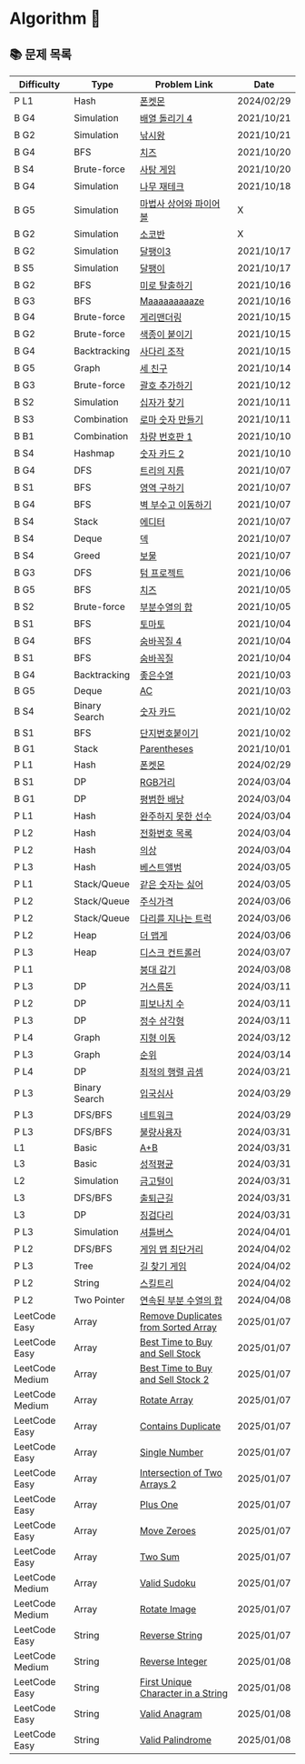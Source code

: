 # Algorithm 🥕

## 📚 문제 목록

| Difficulty      | Type          | Problem Link                                                                                              | Date       |
| --------------- | ------------- | --------------------------------------------------------------------------------------------------------- | ---------- |
| P L1            | Hash          | [폰켓몬](https://school.programmers.co.kr/learn/courses/30/lessons/1845)                                  | 2024/02/29 |
| B G4            | Simulation    | [배열 돌리기 4](https://www.acmicpc.net/problem/17406)                                                    | 2021/10/21 |
| B G2            | Simulation    | [낚시왕](https://www.acmicpc.net/problem/17143)                                                           | 2021/10/21 |
| B G4            | BFS           | [치즈](https://www.acmicpc.net/problem/2638)                                                              | 2021/10/20 |
| B S4            | Brute-force   | [사탕 게임](https://www.acmicpc.net/problem/3085)                                                         | 2021/10/20 |
| B G4            | Simulation    | [나무 재테크](https://www.acmicpc.net/problem/16235)                                                      | 2021/10/18 |
| B G5            | Simulation    | [마법사 상어와 파이어볼](https://www.acmicpc.net/problem/20056)                                           | X          |
| B G2            | Simulation    | [소코반](https://www.acmicpc.net/problem/4577)                                                            | X          |
| B G2            | Simulation    | [달팽이3](https://www.acmicpc.net/problem/1959)                                                           | 2021/10/17 |
| B S5            | Simulation    | [달팽이](https://www.acmicpc.net/problem/1913)                                                            | 2021/10/17 |
| B G2            | BFS           | [미로 탈출하기](https://www.acmicpc.net/problem/17090)                                                    | 2021/10/16 |
| B G3            | BFS           | [Maaaaaaaaaze](https://www.acmicpc.net/problem/16985)                                                     | 2021/10/16 |
| B G4            | Brute-force   | [게리맨더링](https://www.acmicpc.net/problem/17471)                                                       | 2021/10/15 |
| B G2            | Brute-force   | [색종이 붙이기](https://www.acmicpc.net/problem/17136)                                                    | 2021/10/15 |
| B G4            | Backtracking  | [사다리 조작](https://www.acmicpc.net/problem/15684)                                                      | 2021/10/15 |
| B G5            | Graph         | [세 친구](https://www.acmicpc.net/problem/17089)                                                          | 2021/10/14 |
| B G3            | Brute-force   | [괄호 추가하기](https://www.acmicpc.net/problem/16637)                                                    | 2021/10/12 |
| B S2            | Simulation    | [십자가 찾기](https://www.acmicpc.net/problem/16924)                                                      | 2021/10/11 |
| B S3            | Combination   | [로마 숫자 만들기](https://www.acmicpc.net/problem/16922)                                                 | 2021/10/11 |
| B B1            | Combination   | [차량 번호판 1](https://www.acmicpc.net/problem/16968)                                                    | 2021/10/10 |
| B S4            | Hashmap       | [숫자 카드 2](https://www.acmicpc.net/problem/10816)                                                      | 2021/10/10 |
| B G4            | DFS           | [트리의 지름](https://www.acmicpc.net/problem/1967)                                                       | 2021/10/07 |
| B S1            | BFS           | [영역 구하기](https://www.acmicpc.net/problem/2583)                                                       | 2021/10/07 |
| B G4            | BFS           | [벽 부수고 이동하기](https://www.acmicpc.net/problem/2206)                                                | 2021/10/07 |
| B S4            | Stack         | [에디터](https://www.acmicpc.net/problem/1406)                                                            | 2021/10/07 |
| B S4            | Deque         | [덱](https://www.acmicpc.net/problem/10866)                                                               | 2021/10/07 |
| B S4            | Greed         | [보물](https://www.acmicpc.net/problem/1026)                                                              | 2021/10/07 |
| B G3            | DFS           | [텀 프로젝트](https://www.acmicpc.net/problem/9466)                                                       | 2021/10/06 |
| B G5            | BFS           | [치즈](https://www.acmicpc.net/problem/2636)                                                              | 2021/10/05 |
| B S2            | Brute-force   | [부분수열의 합](https://www.acmicpc.net/problem/1182)                                                     | 2021/10/05 |
| B S1            | BFS           | [토마토](https://www.acmicpc.net/problem/7569)                                                            | 2021/10/04 |
| B G4            | BFS           | [숨바꼭질 4](https://www.acmicpc.net/problem/13913)                                                       | 2021/10/04 |
| B S1            | BFS           | [숨바꼭질](https://www.acmicpc.net/problem/1697)                                                          | 2021/10/04 |
| B G4            | Backtracking  | [좋은수열](https://www.acmicpc.net/problem/2661)                                                          | 2021/10/03 |
| B G5            | Deque         | [AC](https://www.acmicpc.net/problem/5430)                                                                | 2021/10/03 |
| B S4            | Binary Search | [숫자 카드](https://www.acmicpc.net/problem/10815)                                                        | 2021/10/02 |
| B S1            | BFS           | [단지번호붙이기](https://www.acmicpc.net/problem/2667)                                                    | 2021/10/02 |
| B G1            | Stack         | [Parentheses](https://www.acmicpc.net/problem/16362)                                                      | 2021/10/01 |
| P L1            | Hash          | [폰켓몬](https://school.programmers.co.kr/learn/courses/30/lessons/1845)                                  | 2024/02/29 |
| B S1            | DP            | [RGB거리](https://www.acmicpc.net/problem/1149)                                                           | 2024/03/04 |
| B G1            | DP            | [평범한 배낭](https://www.acmicpc.net/problem/12865)                                                      | 2024/03/04 |
| P L1            | Hash          | [완주하지 못한 선수](https://school.programmers.co.kr/learn/courses/30/lessons/42576)                     | 2024/03/04 |
| P L2            | Hash          | [전화번호 목록](https://school.programmers.co.kr/learn/courses/30/lessons/42577)                          | 2024/03/04 |
| P L2            | Hash          | [의상](https://school.programmers.co.kr/learn/courses/30/lessons/42578)                                   | 2024/03/04 |
| P L3            | Hash          | [베스트앨범](https://school.programmers.co.kr/learn/courses/30/lessons/42579)                             | 2024/03/05 |
| P L1            | Stack/Queue   | [같은 숫자는 싫어](https://school.programmers.co.kr/learn/courses/30/lessons/12906)                       | 2024/03/05 |
| P L2            | Stack/Queue   | [주식가격](https://school.programmers.co.kr/learn/courses/30/lessons/42584)                               | 2024/03/06 |
| P L2            | Stack/Queue   | [다리를 지나는 트럭](https://school.programmers.co.kr/learn/courses/30/lessons/42583)                     | 2024/03/06 |
| P L2            | Heap          | [더 맵게](https://school.programmers.co.kr/learn/courses/30/lessons/42626)                                | 2024/03/06 |
| P L3            | Heap          | [디스크 컨트롤러](https://school.programmers.co.kr/learn/courses/30/lessons/42627)                        | 2024/03/07 |
| P L1            |               | [붕대 감기](https://school.programmers.co.kr/learn/courses/30/lessons/250137)                             | 2024/03/08 |
| P L3            | DP            | [거스름돈](https://school.programmers.co.kr/learn/courses/30/lessons/12907)                               | 2024/03/11 |
| P L2            | DP            | [피보나치 수](https://school.programmers.co.kr/learn/courses/30/lessons/12945)                            | 2024/03/11 |
| P L3            | DP            | [정수 삼각형](https://school.programmers.co.kr/learn/courses/30/lessons/43105)                            | 2024/03/11 |
| P L4            | Graph         | [지형 이동](https://school.programmers.co.kr/learn/courses/30/lessons/62050)                              | 2024/03/12 |
| P L3            | Graph         | [순위](https://school.programmers.co.kr/learn/courses/30/lessons/49191)                                   | 2024/03/14 |
| P L4            | DP            | [최적의 행렬 곱셈](https://school.programmers.co.kr/learn/courses/30/lessons/12942)                       | 2024/03/21 |
| P L3            | Binary Search | [입국심사](https://school.programmers.co.kr/learn/courses/30/lessons/43238)                               | 2024/03/29 |
| P L3            | DFS/BFS       | [네트워크](https://school.programmers.co.kr/learn/courses/30/lessons/43162)                               | 2024/03/29 |
| P L3            | DFS/BFS       | [불량사용자](https://school.programmers.co.kr/learn/courses/30/lessons/64064)                             | 2024/03/31 |
| L1              | Basic         | [A+B](https://softeer.ai/practice/6295)                                                                   | 2024/03/31 |
| L3              | Basic         | [성적평균](https://softeer.ai/practice/6294)                                                              | 2024/03/31 |
| L2              | Simulation    | [금고털이](https://softeer.ai/practice/6288)                                                              | 2024/03/31 |
| L3              | DFS/BFS       | [출퇴근길](https://softeer.ai/practice/6248)                                                              | 2024/03/31 |
| L3              | DP            | [징검다리](https://softeer.ai/practice/6293)                                                              | 2024/03/31 |
| P L3            | Simulation    | [셔틀버스](https://school.programmers.co.kr/learn/courses/30/lessons/17678)                               | 2024/04/01 |
| P L2            | DFS/BFS       | [게임 맵 최단거리](https://school.programmers.co.kr/learn/courses/30/lessons/1844)                        | 2024/04/02 |
| P L3            | Tree          | [길 찾기 게임](https://school.programmers.co.kr/learn/courses/30/lessons/42892)                           | 2024/04/02 |
| P L2            | String        | [스킬트리](https://school.programmers.co.kr/learn/courses/30/lessons/49993)                               | 2024/04/02 |
| P L2            | Two Pointer   | [연속된 부분 수열의 합](https://school.programmers.co.kr/learn/courses/30/lessons/178870)                 | 2024/04/08 |
| LeetCode Easy   | Array         | [Remove Duplicates from Sorted Array](https://leetcode.com/problems/remove-duplicates-from-sorted-array/) | 2025/01/07 |
| LeetCode Easy   | Array         | [Best Time to Buy and Sell Stock](https://leetcode.com/problems/best-time-to-buy-and-sell-stock/)         | 2025/01/07 |
| LeetCode Medium | Array         | [Best Time to Buy and Sell Stock 2](https://leetcode.com/problems/best-time-to-buy-and-sell-stock-ii/)    | 2025/01/07 |
| LeetCode Medium | Array         | [Rotate Array](https://leetcode.com/problems/rotate-array/)                                               | 2025/01/07 |
| LeetCode Easy   | Array         | [Contains Duplicate](https://leetcode.com/problems/contains-duplicate/)                                   | 2025/01/07 |
| LeetCode Easy   | Array         | [Single Number](https://leetcode.com/problems/single-number/)                                             | 2025/01/07 |
| LeetCode Easy   | Array         | [Intersection of Two Arrays 2](https://leetcode.com/problems/intersection-of-two-arrays-ii/)              | 2025/01/07 |
| LeetCode Easy   | Array         | [Plus One](https://leetcode.com/problems/plus-one/)                                                       | 2025/01/07 |
| LeetCode Easy   | Array         | [Move Zeroes](https://leetcode.com/problems/move-zeroes/)                                                 | 2025/01/07 |
| LeetCode Easy   | Array         | [Two Sum](https://leetcode.com/problems/two-sum/)                                                         | 2025/01/07 |
| LeetCode Medium | Array         | [Valid Sudoku](https://leetcode.com/problems/valid-sudoku/)                                               | 2025/01/07 |
| LeetCode Medium | Array         | [Rotate Image](https://leetcode.com/problems/rotate-image/)                                               | 2025/01/07 |
| LeetCode Easy   | String        | [Reverse String](https://leetcode.com/problems/reverse-string/)                                           | 2025/01/07 |
| LeetCode Medium | String        | [Reverse Integer](https://leetcode.com/problems/reverse-integer/)                                         | 2025/01/08 |
| LeetCode Easy   | String        | [First Unique Character in a String](https://leetcode.com/problems/first-unique-character-in-a-string/)   | 2025/01/08 |
| LeetCode Easy   | String        | [Valid Anagram](https://leetcode.com/problems/valid-anagram/)                                             | 2025/01/08 |
| LeetCode Easy   | String        | [Valid Palindrome](https://leetcode.com/problems/valid-palindrome/)                                       | 2025/01/08 |
